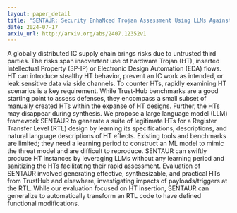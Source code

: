 ```yaml
---
layout: paper_detail
title: "SENTAUR: Security EnhaNced Trojan Assessment Using LLMs Against Undesirable Revisions"
date: 2024-07-17
arxiv_url: http://arxiv.org/abs/2407.12352v1
---
```


A globally distributed IC supply chain brings risks due to untrusted third parties. The risks span inadvertent use of hardware Trojan (HT), inserted Intellectual Property (3P-IP) or Electronic Design Automation (EDA) flows. HT can introduce stealthy HT behavior, prevent an IC work as intended, or leak sensitive data via side channels. To counter HTs, rapidly examining HT scenarios is a key requirement. While Trust-Hub benchmarks are a good starting point to assess defenses, they encompass a small subset of manually created HTs within the expanse of HT designs. Further, the HTs may disappear during synthesis. We propose a large language model (LLM) framework SENTAUR to generate a suite of legitimate HTs for a Register Transfer Level (RTL) design by learning its specifications, descriptions, and natural language descriptions of HT effects. Existing tools and benchmarks are limited; they need a learning period to construct an ML model to mimic the threat model and are difficult to reproduce. SENTAUR can swiftly produce HT instances by leveraging LLMs without any learning period and sanitizing the HTs facilitating their rapid assessment. Evaluation of SENTAUR involved generating effective, synthesizable, and practical HTs from TrustHub and elsewhere, investigating impacts of payloads/triggers at the RTL. While our evaluation focused on HT insertion, SENTAUR can generalize to automatically transform an RTL code to have defined functional modifications.
